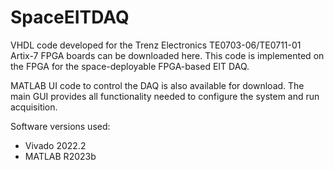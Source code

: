 # SpaceEITDAQ

VHDL code developed for the Trenz Electronics TE0703-06/TE0711-01 Artix-7 FPGA boards can be downloaded here. This code is implemented on the FPGA for the space-deployable FPGA-based EIT DAQ.

MATLAB UI code to control the DAQ is also available for download. The main GUI provides all functionality needed to configure the system and run acquisition.

Software versions used:
- Vivado 2022.2
- MATLAB R2023b
